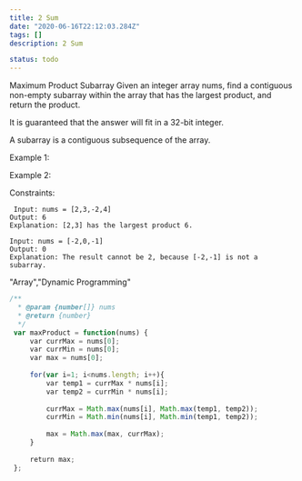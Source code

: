 ```yaml
---
title: 2 Sum
date: "2020-06-16T22:12:03.284Z"
tags: []
description: 2 Sum

status: todo
---
```


Maximum Product Subarray
Given an integer array nums, find a contiguous non-empty subarray within the array that has the largest product, and return the product.

It is guaranteed that the answer will fit in a 32-bit integer.

A subarray is a contiguous subsequence of the array.

Example 1:

Example 2:

Constraints:

```
 Input: nums = [2,3,-2,4]
Output: 6
Explanation: [2,3] has the largest product 6.

```

```
Input: nums = [-2,0,-1]
Output: 0
Explanation: The result cannot be 2, because [-2,-1] is not a subarray.

```

"Array","Dynamic Programming"

```javascript
/**
  * @param {number[]} nums
  * @return {number}
  */
 var maxProduct = function(nums) {
     var currMax = nums[0];
     var currMin = nums[0];
     var max = nums[0];
     
     for(var i=1; i<nums.length; i++){
         var temp1 = currMax * nums[i];
         var temp2 = currMin * nums[i];
         
         currMax = Math.max(nums[i], Math.max(temp1, temp2));
         currMin = Math.min(nums[i], Math.min(temp1, temp2));
         
         max = Math.max(max, currMax);
     }
     
     return max;
 };
 ​
```
